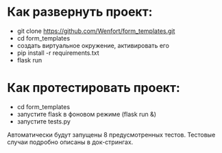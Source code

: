 # Как развернуть проект:
+ git clone https://github.com/Wenfort/form_templates.git
+ cd form_templates
+ создать виртуальное окружение, активировать его
+ pip install -r requirements.txt
+ flask run

# Как протестировать проект:
+ cd form_templates
+ запустите flask в фоновом режиме (flask run &)
+ запустите tests.py

Автоматически будут запущены 8 предусмотренных тестов. Тестовые случаи подробно описаны в док-стрингах.
